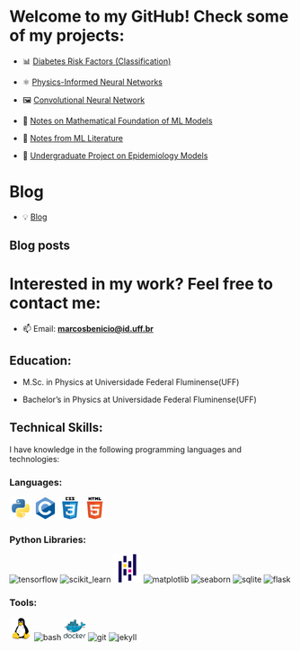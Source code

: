 <h1 align="left">Welcome to my GitHub! Check some of my projects:</h1>

- 📊 [Diabetes Risk Factors (Classification)](https://github.com/marcosbenicio/diabetes-classification)

- ⚛️ [Physics-Informed Neural Networks](https://github.com/marcosbenicio/pinns)

- 🖼️ [Convolutional Neural Network](https://github.com/marcosbenicio/convolutional-neural-network) 

- 📝 [Notes on Mathematical Foundation of ML Models](https://github.com/marcosbenicio/ML-zoomcamp)

- 📝 [Notes from ML Literature](https://github.com/marcosbenicio/data-science)

- 🔬 [Undergraduate Project on Epidemiology Models](https://github.com/marcosbenicio/epidemiology)


# Blog 

- 💡 [ Blog ](https://marcosbenicio.github.io/)


## Blog posts
<!-- BLOG-POST-LIST:START -->
<!-- BLOG-POST-LIST:END -->


<!-- 
<h3 align="left">Connect with me:</h3>
<p align="left">
<a href="https://www.linkedin.com/in/marcos-ben%C3%ADcio-de-andrade-alonso-415a5b16b/" target="blank"><img align="center" src="https://raw.githubusercontent.com/rahuldkjain/github-profile-readme-generator/master/src/images/icons/Social/linked-in-alt.svg" alt="https://www.linkedin.com/in/marcos-ben%c3%adcio-de-andrade-alonso-415a5b16b/" height="30" width="40" /></a>
</p>
-->

<h1 align="left">Interested in my work? Feel free to contact me:</h1>

- 📫 Email: **marcosbenicio@id.uff.br**


<h2 align="left">Education:</h2>

- M.Sc. in Physics at Universidade Federal Fluminense(UFF)

- Bachelor’s in Physics at Universidade Federal Fluminense(UFF) 

<h2 align="left">Technical Skills:</h2>

<p>I have knowledge in the following programming languages and technologies:</p>

<h3 align="left">Languages:</h3>
<p align="left">
  <!-- Python -->
  <a  target="_blank" rel="noreferrer"> 
    <img src="https://raw.githubusercontent.com/devicons/devicon/master/icons/python/python-original.svg" alt="python" width="40" height="40"/>
  </a> 
  <!-- C Language -->
  <a  target="_blank" rel="noreferrer"> 
    <img src="https://raw.githubusercontent.com/devicons/devicon/master/icons/c/c-original.svg" alt="c" width="40" height="40"/>
  </a> 
  <!-- CSS3 -->
  <a  target="_blank" rel="noreferrer"> 
    <img src="https://raw.githubusercontent.com/devicons/devicon/master/icons/css3/css3-original-wordmark.svg" alt="css3" width="40" height="40"/> 
  </a> 
  <!-- HTML5 -->
  <a  target="_blank" rel="noreferrer"> 
    <img src="https://raw.githubusercontent.com/devicons/devicon/master/icons/html5/html5-original-wordmark.svg" alt="html5" width="40" height="40"/>
  </a> 
</p>

<h3 align="left">Python Libraries:</h3>
<p align="left">
  
  <!-- Tensorflow -->
  <a target="_blank" rel="noreferrer"> 
    <img src="https://www.vectorlogo.zone/logos/tensorflow/tensorflow-icon.svg" alt="tensorflow" width="40" height="40"/> 
  </a>
  <!-- Scikit-Learn -->
  <a target="_blank" rel="noreferrer"> 
    <img src="https://upload.wikimedia.org/wikipedia/commons/0/05/Scikit_learn_logo_small.svg" alt="scikit_learn" width="60" height="60"/>
  </a> 
  <!-- Pandas -->
  <a target="_blank" rel="noreferrer"> 
    <img src="https://raw.githubusercontent.com/devicons/devicon/2ae2a900d2f041da66e950e4d48052658d850630/icons/pandas/pandas-original.svg" alt="pandas" width="50" height="50"/>
  </a> 

  <!-- Matplotlib -->
  <a  target="_blank" rel="noreferrer"> 
    <img src="https://upload.wikimedia.org/wikipedia/commons/8/84/Matplotlib_icon.svg" alt="matplotlib" width="40" height="40"/>
  </a> 
     <!-- Seaborn -->
    <a target="_blank" rel="noreferrer"> 
    <img src="https://seaborn.pydata.org/_images/logo-mark-lightbg.svg" alt="seaborn" width="40" height="40"/>
  </a> 
  <!-- SQLite -->
  <a  target="_blank" rel="noreferrer"> 
    <img src="https://www.vectorlogo.zone/logos/sqlite/sqlite-icon.svg" alt="sqlite" width="40" height="40"/>
  </a> 
  <!-- Flask -->
  <a  target="_blank" rel="noreferrer"> 
    <img src="https://www.vectorlogo.zone/logos/pocoo_flask/pocoo_flask-icon.svg" alt="flask" width="40" height="40"/>
  </a>
</p>

<h3 align="left">Tools:</h3>
<p align="left">
  <!-- Linux -->
  <a  target="_blank" rel="noreferrer"> 
    <img src="https://raw.githubusercontent.com/devicons/devicon/master/icons/linux/linux-original.svg" alt="linux" width="40" height="40"/>
  </a> 

  <!-- Bash -->
  <a target="_blank" rel="noreferrer">
    <img src="https://www.vectorlogo.zone/logos/gnu_bash/gnu_bash-official.svg" alt="bash" width="60" height="60"/>
  </a> 
  <!-- Docker -->
  <a target="_blank" rel="noreferrer"> 
    <img src="https://raw.githubusercontent.com/devicons/devicon/master/icons/docker/docker-original-wordmark.svg" alt="docker" width="40" height="40"/>
  </a> 
  <!-- Git -->
  <a  target="_blank" rel="noreferrer"> 
    <img src="https://www.vectorlogo.zone/logos/git-scm/git-scm-icon.svg" alt="git" width="40" height="40"/>
  </a> 
  <!-- Jekyll -->
  <a  target="_blank" rel="noreferrer"> 
    <img src="https://www.vectorlogo.zone/logos/jekyllrb/jekyllrb-icon.svg" alt="jekyll" width="40" height="40"/>
  </a> 
</p>
